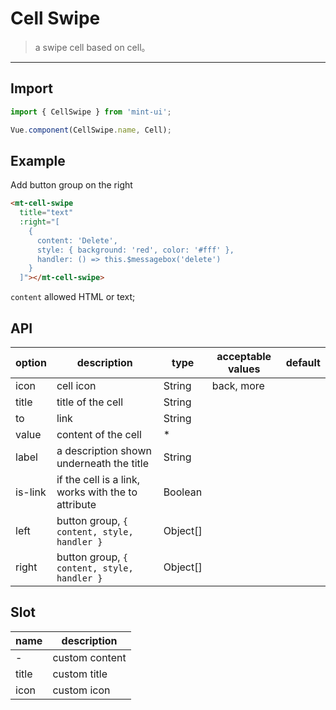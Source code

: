 # Cell Swipe

> a swipe cell based on cell。

----------


## Import

```javascript
import { CellSwipe } from 'mint-ui';

Vue.component(CellSwipe.name, Cell);
```

## Example

Add button group on the right

```html
<mt-cell-swipe
  title="text"
  :right="[
    {
      content: 'Delete',
      style: { background: 'red', color: '#fff' },
      handler: () => this.$messagebox('delete')
    }
  ]"></mt-cell-swipe>
```

`content` allowed HTML or text;

## API
| option | description | type | acceptable values | default |
|------|-------|---------|-------|--------|
|   icon  |  cell icon   | String    |  back, more   |     |
| title | title of the cell | String | | |
| to    | link | String | | |
| value | content of the cell | * | | |
| label | a description shown underneath the title | String | | |
| is-link | if the cell is a link, works with the to attribute | Boolean | | |
| left | button group, `{ content, style, handler }` | Object[] | |
| right | button group, `{ content, style, handler }` | Object[] | |

## Slot
| name | description |
|------|--------|
| - | custom content |
| title | custom title |
| icon | custom icon |
